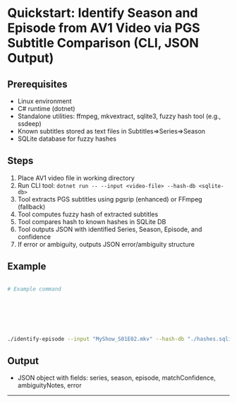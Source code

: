 # Quickstart: Identify Season and Episode from AV1 Video via PGS Subtitle Comparison (CLI, JSON Output)

## Prerequisites

- Linux environment
- C# runtime (dotnet)
- Standalone utilities: ffmpeg, mkvextract, sqlite3, fuzzy hash tool (e.g., ssdeep)
- Known subtitles stored as text files in Subtitles=>Series=>Season
- SQLite database for fuzzy hashes

## Steps

1. Place AV1 video file in working directory
2. Run CLI tool: `dotnet run -- --input <video-file> --hash-db <sqlite-db>`
3. Tool extracts PGS subtitles using pgsrip (enhanced) or FFmpeg (fallback)
4. Tool computes fuzzy hash of extracted subtitles
5. Tool compares hash to known hashes in SQLite DB
6. Tool outputs JSON with identified Series, Season, Episode, and confidence
7. If error or ambiguity, outputs JSON error/ambiguity structure

## Example

```sh

# Example command







./identify-episode --input "MyShow_S01E02.mkv" --hash-db "./hashes.sqlite"
```

## Output

- JSON object with fields: series, season, episode, matchConfidence, ambiguityNotes, error

---
